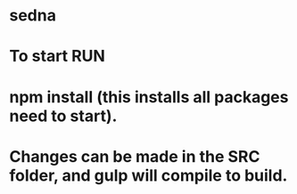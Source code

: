 # sedna
# To start RUN 
# npm install (this installs all packages need to start).
# Changes can be made in the SRC folder, and gulp will compile to build.
